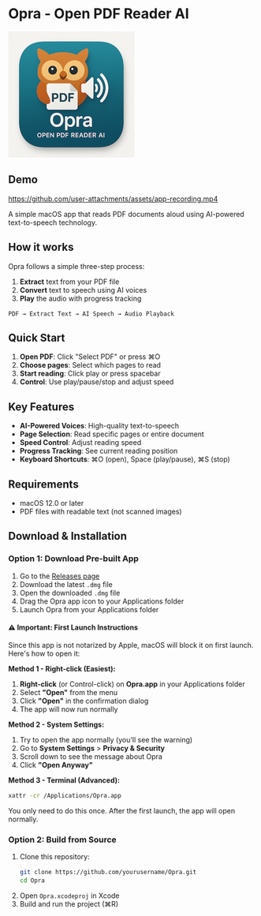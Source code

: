 # Opra - Open PDF Reader AI

![App Icon](./app-icon.png)

## Demo

https://github.com/user-attachments/assets/app-recording.mp4

A simple macOS app that reads PDF documents aloud using AI-powered text-to-speech technology.

## How it works

Opra follows a simple three-step process:
1. **Extract** text from your PDF file
2. **Convert** text to speech using AI voices
3. **Play** the audio with progress tracking

```
PDF → Extract Text → AI Speech → Audio Playback
```

## Quick Start

1. **Open PDF**: Click "Select PDF" or press ⌘O
2. **Choose pages**: Select which pages to read
3. **Start reading**: Click play or press spacebar
4. **Control**: Use play/pause/stop and adjust speed

## Key Features

- **AI-Powered Voices**: High-quality text-to-speech
- **Page Selection**: Read specific pages or entire document
- **Speed Control**: Adjust reading speed
- **Progress Tracking**: See current reading position
- **Keyboard Shortcuts**: ⌘O (open), Space (play/pause), ⌘S (stop)

## Requirements

- macOS 12.0 or later
- PDF files with readable text (not scanned images)

## Download & Installation

### Option 1: Download Pre-built App

1. Go to the [Releases page](https://github.com/kekko7072/Opra/releases)
2. Download the latest `.dmg` file
3. Open the downloaded `.dmg` file
4. Drag the Opra app icon to your Applications folder
5. Launch Opra from your Applications folder

#### ⚠️ Important: First Launch Instructions

Since this app is not notarized by Apple, macOS will block it on first launch. Here's how to open it:

**Method 1 - Right-click (Easiest):**
1. **Right-click** (or Control-click) on **Opra.app** in your Applications folder
2. Select **"Open"** from the menu
3. Click **"Open"** in the confirmation dialog
4. The app will now run normally

**Method 2 - System Settings:**
1. Try to open the app normally (you'll see the warning)
2. Go to **System Settings** > **Privacy & Security**
3. Scroll down to see the message about Opra
4. Click **"Open Anyway"**

**Method 3 - Terminal (Advanced):**
```bash
xattr -cr /Applications/Opra.app
```

You only need to do this once. After the first launch, the app will open normally.

### Option 2: Build from Source

1. Clone this repository:
   ```bash
   git clone https://github.com/yourusername/Opra.git
   cd Opra
   ```
2. Open `Opra.xcodeproj` in Xcode
3. Build and run the project (⌘R)
